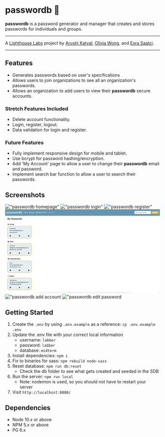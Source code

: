 # passwordb 🔑

**passwordb** is a password generator and manager that creates and stores passwords for individuals and groups.

---
A [Lighthouse Labs](https://www.lighthouselabs.ca/) project by [Arushi Katyal](https://github.com/katy-arushi), [Olivia Wong](https://github.com/OliviaWong-dev), and [Esra Saatci](https://github.com/esra-saatci).

---

## Features
- Generates passwords based on user's specifications
- Allows users to join organizations to see all an organization's passwords.
- Allows an organization to add users to view their **passwordb** secure accounts.
  
### Stretch Features Included
- Delete account functionality.
- Login, register, logout.
- Data validation for login and register.
  
### Future Features
- Fully implement responsive design for mobile and tablet.
- Use bcrypt for password hashing/encryption.
- Add 'My Account' page to allow a user to change their **passwordb** email and password.
- Implement search bar function to allow a user to search their passwords.

## Screenshots
!["passwordb homepage"](https://github.com/katy-arushi/password-keepr/blob/master/docs/home.png?raw=true)
!["passwordb login"](https://github.com/katy-arushi/password-keepr/blob/master/docs/login.png?raw=true)
!["passwordb register"](https://github.com/katy-arushi/password-keepr/blob/master/docs/register.png?raw=true)
!["passwordb accounts](https://github.com/katy-arushi/password-keepr/blob/master/docs/accounts.png?raw=true)
!["passwordb add account](https://github.com/katy-arushi/password-keepr/blob/master/docs/add_account.png?raw=true)
!["passwordb edit password](https://github.com/katy-arushi/password-keepr/blob/master/docs/edit_pass.png?raw=true)

## Getting Started

1. Create the `.env` by using `.env.example` as a reference: `cp .env.example .env`
2. Update the .env file with your correct local information 
     - username: `labber` 
     - password: `labber` 
     - database: `midterm`
3. Install dependencies: `npm i`
4. Fix to binaries for sass: `npm rebuild node-sass`
5. Reset database: `npm run db:reset`
     - Check the db folder to see what gets created and seeded in the SDB
7. Run the server: `npm run local`
     - Note: nodemon is used, so you should not have to restart your server
8. Visit `http://localhost:8080/`
  
## Dependencies

- Node 10.x or above
- NPM 5.x or above
- PG 6.x
